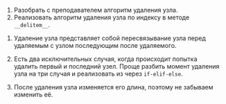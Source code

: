 1. Разобрать с преподавателем алгоритм удаления узла.
2. Реализовать алгоритм удаления узла по индексу в методе `__delitem__`.

<div class="hint">

1. Удаление узла представляет собой пересвязывание узла перед удаляемым с узлом последующим после удаляемого.

2. Есть два исключительных случая, когда происходит попытка удалить первый и последний узел. 
   Проще разбить момент удаления узла на три случая и реализовать из через `if-elif-else`.
3. После удаления узла изменяется его длина, поэтому не забываем изменить её.
</div>
